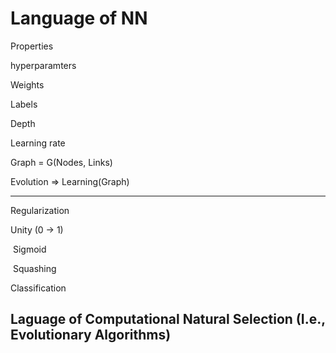 # Language of NN

Properties

hyperparamters

Weights

Labels

Depth

Learning rate

Graph = G(Nodes, Links)

Evolution => Learning(Graph)

---

Regularization

Unity (0 -> 1)

​	Sigmoid 

​	Squashing

Classification

## Laguage of Computational Natural Selection (I.e., Evolutionary Algorithms)







